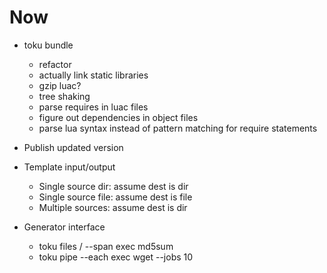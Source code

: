 # Now 

- toku bundle
    - refactor
    - actually link static libraries
    - gzip luac? 
    - tree shaking
    - parse requires in luac files
    - figure out dependencies in object files
    - parse lua syntax instead of pattern
      matching for require statements

- Publish updated version

- Template input/output
    - Single source dir: assume dest is dir
    - Single source file: assume dest is file
    - Multiple sources: assume dest is dir

- Generator interface 
    - toku files / --span exec md5sum
    - toku pipe --each exec wget --jobs 10
